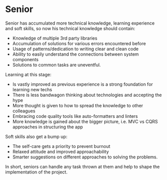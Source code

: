 # Senior

Senior has accumulated more technical knowledge, learning experience and soft skills, so now his technical knowledge should contain:

* Knowledge of multiple 3rd party libraries
* Accumulation of solutions for various errors encountered before
* Usage of patterns/dedication to writing clear and clean code
* Ability to easily understand the connections between system components
* Solutions to common tasks are uneventful.

Learning at this stage:

* Is vastly improved as previous experience is a strong foundation for learning new techs
* There is less bandwagon thinking about technologies and accepting the hype
* More thought is given to how to spread the knowledge to other colleagues
* Embracing code quality tools like auto-formatters and linters
* More knowledge is gained about the bigger picture, i.e. MVC vs CQRS approaches in structuring the app

Soft skills also get a bump up:

* The self-care gets a priority to prevent burnout
* Relaxed attitude and improved approachability
* Smarter suggestions on different approaches to solving the problems.

In short, seniors can handle any task thrown at them and help to shape the implementation of the project.

